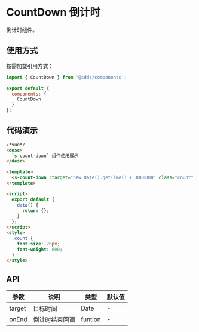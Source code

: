 # CountDown 倒计时

倒计时组件。

## 使用方式

按需加载引用方式：

```javascript
import { CountDown } from '@sddz/components';

export default {
  components: {
    CountDown
  }
};
```

## 代码演示

```html
/*vue*/
<desc>
  `s-count-down` 组件使用展示
</desc>

<template>
  <s-count-down :target="new Date().getTime() + 3000000" class="count" />
</template>

<script>
  export default {
    data() {
      return {};
    }
  };
</script>
<style>
  .count {
    font-size: 26px;
    font-weight: 600;
  }
</style>
```

## API

| 参数   | 说明           | 类型    | 默认值 |
| ------ | -------------- | ------- | ------ |
| target | 目标时间       | Date    | -      |
| onEnd  | 倒计时结束回调 | funtion | -      |
